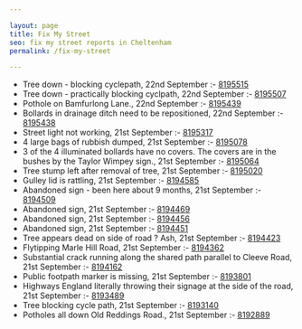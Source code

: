 ```yaml
---

layout: page
title: Fix My Street
seo: fix my street reports in Cheltenham
permalink: /fix-my-street

---
```


<!-- fix_marker starts -->

- Tree down - blocking cyclepath, 22nd September :- [8195515](https://www.fixmystreet.com/report/8195515)
- Tree down - practically blocking cyclpath, 22nd September :- [8195507](https://www.fixmystreet.com/report/8195507)
- Pothole on Bamfurlong Lane., 22nd September :- [8195439](https://www.fixmystreet.com/report/8195439)
- Bollards in drainage ditch need to be repositioned, 22nd September :- [8195438](https://www.fixmystreet.com/report/8195438)
- Street light not working, 21st September :- [8195317](https://www.fixmystreet.com/report/8195317)
- 4 large bags of rubbish dumped, 21st September :- [8195078](https://www.fixmystreet.com/report/8195078)
- 3 of the 4 illuminated bollards have no covers. The covers are in the bushes by the Taylor Wimpey sign., 21st September :- [8195064](https://www.fixmystreet.com/report/8195064)
- Tree stump left after removal of tree, 21st September :- [8195020](https://www.fixmystreet.com/report/8195020)
- Gulley lid is rattling, 21st September :- [8194585](https://www.fixmystreet.com/report/8194585)
- Abandoned sign - been here about 9 months, 21st September :- [8194509](https://www.fixmystreet.com/report/8194509)
- Abandoned sign, 21st September :- [8194469](https://www.fixmystreet.com/report/8194469)
- Abandoned sign, 21st September :- [8194456](https://www.fixmystreet.com/report/8194456)
- Abandoned sign, 21st September :- [8194451](https://www.fixmystreet.com/report/8194451)
- Tree appears dead on side of road ? Ash, 21st September :- [8194423](https://www.fixmystreet.com/report/8194423)
- Flytipping Marle Hill Road, 21st September :- [8194362](https://www.fixmystreet.com/report/8194362)
- Substantial crack running along the shared path parallel to Cleeve Road, 21st September :- [8194162](https://www.fixmystreet.com/report/8194162)
- Public footpath marker is missing, 21st September :- [8193801](https://www.fixmystreet.com/report/8193801)
- Highways England literally throwing their signage at the side of the road, 21st September :- [8193489](https://www.fixmystreet.com/report/8193489)
- Tree blocking cycle path, 21st September :- [8193140](https://www.fixmystreet.com/report/8193140)
- Potholes all down Old Reddings Road., 21st September :- [8192889](https://www.fixmystreet.com/report/8192889)

<!-- fix_marker ends -->